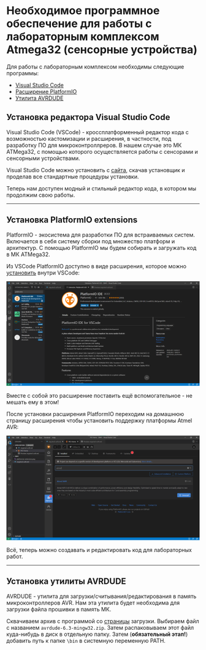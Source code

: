 # Необходимое программное обеспечение для работы с лабораторным комплекcом Atmega32 (сенсорные устройства)

Для работы с лабораторным комплексом необходимы следующие программы:

* [Visual Studio Code](#установка-редактора-visual-studio-code)
* [Расширение PlatformIO](#установка-platformio-extensions)
* [Утилита AVRDUDE](#установка-утилиты-avrdude)

## Установка редактора Visual Studio Code

Visual Studio Code (VSCode) - кроссплатформенный редактор кода с возможностью кастомизации и расширения, в частности, под разработку ПО для микроконтроллреров. В нашем случае это МК ATMega32, с помощью которого осуществляется работы с сенсорами и сенсорными устройствами.

Visual Studio Code можно установить с [сайта](https://code.visualstudio.com), скачав установщик и проделав все стандартные процедуры установки.

Теперь нам доступен модный и стильный редактор кода, в котором мы продолжим свою работы.

---

## Установка PlatformIO extensions

PlatformIO - экосистема для разработки ПО для встраиваемых систем. Включается в себя систему сборки под множество платформ и архитектур. С помощью PlatformIO мы будем собирать и загружать код в МК ATMega32.

Из VSCode PlatformIO доступно в виде расширения, которое можно [установить](https://platformio.org/install/ide?install=vscode) внутри VSCode:

![fig1](pictures/platformio-extension.png)

Вместе с собой это расширение поставить ещё вспомогательное - не мешать ему в этом!

После установки расширения PlatformIO переходим на домашнюю страницу расширения чтобы установить поддержку платформы Atmel AVR:

![fig2](pictures/atmel-avr.png)

Всё, теперь можно создавать и редактировать код для лабораторных работ.

---

## Установка утилиты AVRDUDE

AVRDUDE - утилита для загрузки/считывания/редактирования в память микроконтроллеров AVR. Нам эта утилита будет необходима для загрузки файла прошивки в память МК. 

Сквачиваем архив с программой со [страницы](http://download.savannah.gnu.org/releases/avrdude/) загрузки. Выбираем файл с названием `avrdude-6.3-mingw32.zip`. Затем распаковываем этот файл куда-нибудь в диск в отдельную папку. Затем (**обязательный этап!**) добавить путь к папке `\bin` в системную переменную PATH.
